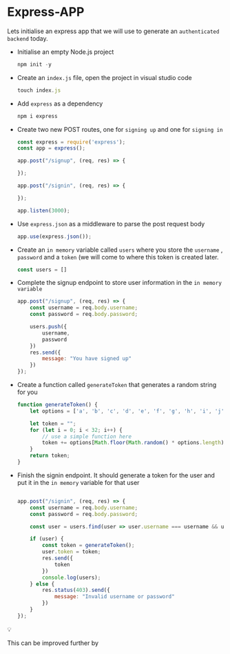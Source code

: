 # Express-APP

Lets initialise an express app that we will use to generate an `authenticated backend` today.

- Initialise an empty Node.js project
    
    ```jsx
    npm init -y
    ```
    
- Create an `index.js` file, open the project in visual studio code
    
    ```jsx
    touch index.js
    ```
    
- Add `express` as a dependency
    
    ```jsx
    npm i express
    ```
    
- Create two new  POST routes, one for `signing up` and one for `signing in`
    
    ```jsx
    const express = require('express');
    const app = express();
    
    app.post("/signup", (req, res) => {
    
    });
    
    app.post("/signin", (req, res) => {
    
    });
    
    app.listen(3000);
    ```
    
- Use `express.json` as a middleware to parse the post request body
    
    ```jsx
    app.use(express.json());
    ```
    
- Create an `in memory` variable called `users` where you store the `username` , `password` and a `token` (we will come to where this token is created later.
    
    ```jsx
    const users = []
    ```
    
- Complete the signup endpoint to store user information in the `in memory variable`
    
    ```jsx
    app.post("/signup", (req, res) => {
        const username = req.body.username;
        const password = req.body.password;
    
        users.push({
            username,
            password
        })
        res.send({
            message: "You have signed up"
        })
    });
    ```
    
- Create a function called `generateToken` that generates a random string for you
    
    ```jsx
    function generateToken() {
        let options = ['a', 'b', 'c', 'd', 'e', 'f', 'g', 'h', 'i', 'j', 'k', 'l', 'm', 'n', 'o', 'p', 'q', 'r', 's', 't', 'u', 'v', 'w', 'x', 'y', 'z', 'A', 'B', 'C', 'D', 'E', 'F', 'G', 'H', 'I', 'J', 'K', 'L', 'M', 'N', 'O', 'P', 'Q', 'R', 'S', 'T', 'U', 'V', 'W', 'X', 'Y', 'Z', '0', '1', '2', '3', '4', '5', '6', '7', '8', '9'];
    
        let token = "";
        for (let i = 0; i < 32; i++) {
            // use a simple function here
            token += options[Math.floor(Math.random() * options.length)];
        }
        return token;
    }
    ```
    
- Finish the signin endpoint. It should generate a token for the user and put it in the `in memory` variable for that user
    
    ```jsx
    
    app.post("/signin", (req, res) => {
        const username = req.body.username;
        const password = req.body.password;
    
        const user = users.find(user => user.username === username && user.password === password);
    
        if (user) {
            const token = generateToken();
            user.token = token;
            res.send({
                token
            })
            console.log(users);
        } else {
            res.status(403).send({
                message: "Invalid username or password"
            })
        }
    });
    ```
    

<aside>
💡

This can be improved further by

</aside>